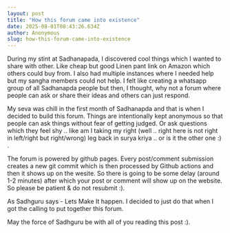 ```yaml
---
layout: post
title: "How this forum came into existence"
date: 2025-08-01T08:43:26.634Z
author: Anonymous
slug: how-this-forum-came-into-existence
---
```


During my stint at Sadhanapada, I discovered cool things which I wanted to share with other. Like cheap but good Linen pant link on Amazon which others could buy from. I also had multiple instances where I needed help but my sangha members could not help. I felt like creating a whatsapp group of all Sadhanapda people but then, I thought, why not a forum where people can ask or share their ideas and others can just respond.

My seva was chill in the first month of Sadhanapda and that is when I decided to build this forum. Things are intentionally kept anonymous so that people can ask things without fear of getting judged. Or ask questions which they feel shy .. like am I taking my right (well .. right here is not right in left/right but right/wrong) leg back in surya kriya .. or is it the other one :) . 

The forum is powered by github pages. Every post/comment submission creates a new git commit which is then processed by Github actions and then it shows up on the wesite. So there is going to be some delay (around 1-2 minutes) after which your post or comment will show up on the website. So please be patient & do not resubmit :). 

As Sadhguru says  - Lets Make It happen. I decided to just do that when I got the calling to put together this forum. 

May the force of Sadhguru be with all of you reading this post :).  


